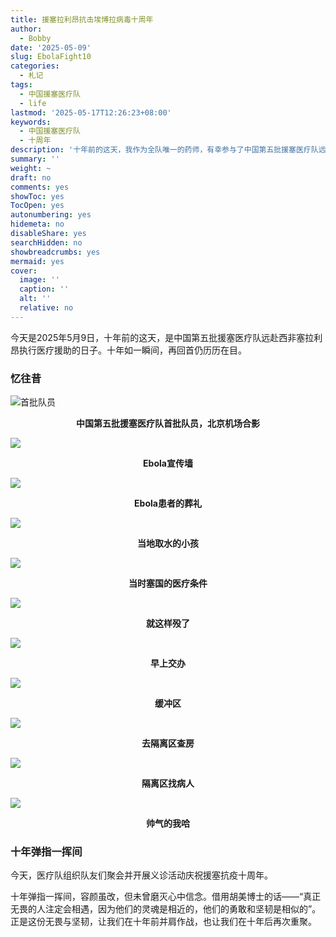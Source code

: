 ```yaml
---
title: 援塞拉利昂抗击埃博拉病毒十周年
author:
  - Bobby
date: '2025-05-09'
slug: EbolaFight10
categories:
  - 札记
tags:
  - 中国援塞医疗队
  - life
lastmod: '2025-05-17T12:26:23+08:00'
keywords:
  - 中国援塞医疗队
  - 十周年
description: '十年前的这天，我作为全队唯一的药师，有幸参与了中国第五批援塞医疗队远赴西非抗击埃博拉。'
summary: ''
weight: ~
draft: no
comments: yes
showToc: yes
TocOpen: yes
autonumbering: yes
hidemeta: no
disableShare: yes
searchHidden: no
showbreadcrumbs: yes
mermaid: yes
cover:
  image: ''
  caption: ''
  alt: ''
  relative: no
---
```

今天是2025年5月9日，十年前的这天，是中国第五批援塞医疗队远赴西非塞拉利昂执行医疗援助的日子。十年如一瞬间，再回首仍历历在目。

### 忆往昔

![首批队员](http://hunan.sinaimg.cn/2015/0512/U12505P1192DT20150512093956.jpg#center)
<div style="text-align: center;">
  <p><strong>中国第五批援塞医疗队首批队员，北京机场合影</strong></p>
</div>


![](http://hunan.sinaimg.cn/2015/0531/U12505P1192DT20150531160801.jpg#center)
<div style="text-align: center;">
  <p><strong>Ebola宣传墙</strong></p>
</div>


![](http://hunan.sinaimg.cn/2015/0531/U12505P1192DT20150531160903.jpg#center)
<div style="text-align: center;">
  <p><strong>Ebola患者的葬礼</strong></p>
</div>


![](http://hunan.sinaimg.cn/2015/0531/U12505P1192DT20150531161006.jpg#center)
<div style="text-align: center;">
  <p><strong>当地取水的小孩</strong></p>
</div>


![](http://hunan.sinaimg.cn/2015/0531/U12505P1192DT20150531161051.jpg#center)
<div style="text-align: center;">
  <p><strong>当时塞国的医疗条件</strong></p>
</div>


![](http://hunan.sinaimg.cn/2015/0531/U12505P1192DT20150531161205.jpg#center)
<div style="text-align: center;">
  <p><strong>就这样殁了</strong></p>
</div>

![](http://hunan.sinaimg.cn/2015/0531/U12505P1192DT20150531161530.jpg#center)
<div style="text-align: center;">
  <p><strong>早上交办</strong></p>
</div>

![](http://hunan.sinaimg.cn/2015/0601/U12505P1192DT20150601233545.jpg#center)
<div style="text-align: center;">
  <p><strong>缓冲区</strong></p>
</div>


![](http://hunan.sinaimg.cn/2015/0601/U12505P1192DT20150601233659.jpg#center)
<div style="text-align: center;">
  <p><strong>去隔离区查房</strong></p>
</div>

![](http://hunan.sinaimg.cn/2015/0531/U12505P1192DT20150531161645.jpg#center)
<div style="text-align: center;">
  <p><strong>隔离区找病人</strong></p>
</div>

![](http://hunan.sinaimg.cn/2015/0531/U12505P1192DT20150531232426.jpg#center)
<div style="text-align: center;">
  <p><strong>帅气的我哈</strong></p>
</div>


### 十年弹指一挥间

今天，医疗队组织队友们聚会并开展义诊活动庆祝援塞抗疫十周年。

十年弹指一挥间，容颜虽改，但未曾磨灭心中信念。借用胡美博士的话——“真正无畏的人注定会相遇，因为他们的灵魂是相近的，他们的勇敢和坚韧是相似的”。正是这份无畏与坚韧，让我们在十年前并肩作战，也让我们在十年后再次重聚。
